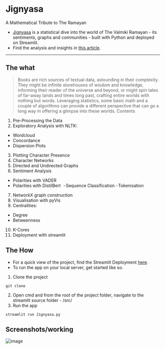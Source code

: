 # Jignyasa 
A Mathematical Tribute to The Ramayan
- [Jignyasa](https://ramayanam.streamlit.app/) is a statistical dive into the world of The Valmiki Ramayan - its sentiments, graphs and communities - built with Python and deployed on Streamlit.
- Find the analysis and insights in [this article](https://medium.com/@sumanasridharan/of-epics-networks-and-bots-79f48cdd3c3f).
----------
## The what
> Books are rich sources of textual data, astounding in their complexity. They might be infinite storehouses of wisdom and knowledge, informing their reader of the universe and beyond, or might spin tales of far-away lands and times long past, crafting entire worlds with nothing but words. Leveraging statistics, some basic math and a couple of algorithms can provide a different perspective that can go a long way in offering a glimpse into these worlds.
> Contents
1) Pre-Processing the Data
2) Exploratory Analysis with NLTK:
  - Wordcloud
  - Concordance
  - Dispersion Plots
3) Plotting Character Presence
4) Character Networks
5) Directed and Undirected Graphs
6) Sentiment Analysis 
- Polarities with VADER
- Polarities with DistilBert
  - Sequence Classification
  - Tokenisation
7) NetworkX graph construction
8) Visualisation with pyVis
9) Centralities:
- Degree
- Betweenness
10) K-Cores
11) Deployment with streamlit

## The How
- For a quick view of the project, find the Streamlit Deployment [here](https://ramayanam.streamlit.app/).
- To run the app on your local server, get started like so.
1) Clone the project
```
git clone
```
2) Open cmd and from the root of the project folder, navigate to the streamlit source folder - /src/
3) Run the app
```
streamlit run Jignyasa.py
```
## Screenshots/working
![image](https://github.com/su-mana-s/Ramayanam/assets/98222724/e6e291ff-090f-4a89-8a03-10004f516a4e)

